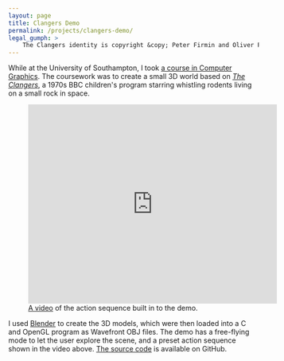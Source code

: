 ```yaml
---
layout: page
title: Clangers Demo
permalink: /projects/clangers-demo/
legal_gumph: >
    The Clangers identity is copyright &copy; Peter Firmin and Oliver Postgate. I am in no way associated with or endorsed by the BBC, Smallfilms, Peter Firmin or Oliver Postgate. For texture and code credits, see <a href="https://github.com/HarryCutts/comp3004-coursework#credits">the README on GitHub</a>.
---
```


While at the University of Southampton, I took [a course in Computer Graphics][comp3004]. The coursework was to create a small 3D world based on [*The Clangers*](https://en.wikipedia.org/wiki/Clangers), a 1970s BBC children's program starring whistling rodents living on a small rock in space.

<figure>
	<iframe src="https://player.vimeo.com/video/83759625?title=0&byline=0&portrait=0" width="500" height="400" frameborder="0" webkitallowfullscreen mozallowfullscreen allowfullscreen>
		<a href="https://vimeo.com/83759625">COMP3004 Coursework - The Clangers</a> from <a href="https://vimeo.com/harrycutts">Harry Cutts</a> on <a href="https://vimeo.com">Vimeo</a>.
	</iframe>
	<figcaption>
		<a href="https://vimeo.com/83759625">A video</a> of the action sequence built in to the demo.
	</figcaption>
	<!-- TODO: colour video controls according to site colour scheme (supported in Vimeo's embed options). -->
</figure>

I used [Blender][] to create the 3D models, which were then loaded into a C and OpenGL program as Wavefront OBJ files. The demo has a free-flying mode to let the user explore the scene, and a preset action sequence shown in the video above. [The source code](https://github.com/HarryCutts/comp3004-coursework) is available on GitHub.

[comp3004]: http://www.ecs.soton.ac.uk/module/COMP3004
[Blender]: https://www.blender.org/

